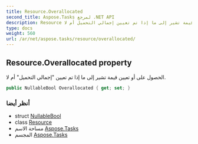 ```yaml
---
title: Resource.Overallocated
second_title: Aspose.Tasks لمرجع .NET API
description: Resource ملكية. الحصول على أو تعيين قيمة تشير إلى ما إذا تم تعيين إجمالي التحميل أم لا.
type: docs
weight: 560
url: /ar/net/aspose.tasks/resource/overallocated/
---
```

## Resource.Overallocated property

الحصول على أو تعيين قيمة تشير إلى ما إذا تم تعيين "إجمالي التحميل" أم لا.

```csharp
public NullableBool Overallocated { get; set; }
```

### أنظر أيضا

* struct [NullableBool](../../nullablebool/)
* class [Resource](../)
* مساحة الاسم [Aspose.Tasks](../../resource/)
* المجسم [Aspose.Tasks](../../../)


